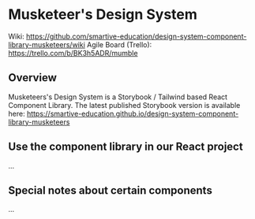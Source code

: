 # Musketeer's Design System

Wiki: https://github.com/smartive-education/design-system-component-library-musketeers/wiki
Agile Board (Trello): https://trello.com/b/BK3h5ADR/mumble

## Overview

Musketeers's Design System is a Storybook / Tailwind based React Component Library.
The latest published Storybook version is available here: https://smartive-education.github.io/design-system-component-library-musketeers

## Use the component library in our React project

...

## Special notes about certain components

...
